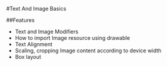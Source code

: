 #Text And Image Basics

##Features

- Text and Image Modifiers
- How to import Image resource using drawable
- Text Alignment
- Scaling, cropping Image content according to device width
- Box layout 